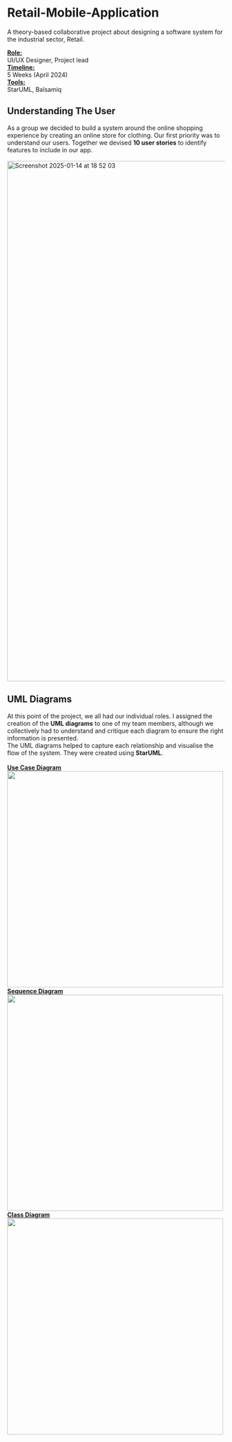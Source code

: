# Retail-Mobile-Application
A theory-based collaborative project about designing a software system for the industrial sector, Retail.</br>

 <ins>**Role:**</ins></br>
 UI/UX Designer, Project lead</br>
 <ins>**Timeline:**</ins></br>
 5 Weeks (April 2024)</br>
 <ins>**Tools:**</ins></br> 
 StarUML, Balsamiq

## Understanding The User
As a group we decided to build a system around the online shopping experience by creating an online store for clothing. Our first priority was to understand our users. Together we devised **10 user stories** to identify features to include in our app.</br></br>
<img width="1203" alt="Screenshot 2025-01-14 at 18 52 03" src="https://github.com/user-attachments/assets/70acec65-e9e5-4b77-a205-eb817906759d" />

## UML Diagrams
At this point of the project, we all had our individual roles. I assigned the creation of the **UML diagrams** to one of my team members, although we collectively had to understand and critique each diagram to ensure the right information is presented.</br>
The UML diagrams helped to capture each relationship and visualise the flow of the system. They were created using **StarUML**.</br></br>
<ins>**Use Case Diagram**</ins>
<img width="500" src="https://github.com/user-attachments/assets/28ed400b-27a6-41f1-9061-7c2c0ab9891c"/>
<ins>**Sequence Diagram**</ins>
<img width="500" src="https://github.com/user-attachments/assets/b7bb1291-ee7f-40a0-98d8-64a8c87c2088"/>
<ins>**Class Diagram**</ins>
<img width="500" src="https://github.com/user-attachments/assets/e4a4a28e-92ff-4929-bba0-e66641dfed3b"/>




 


